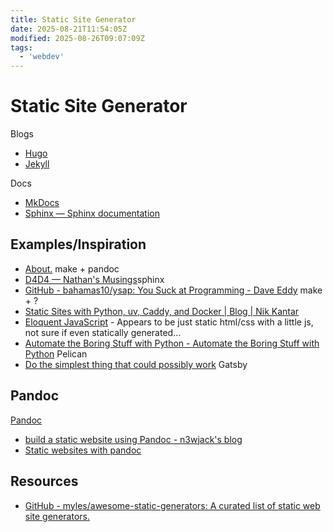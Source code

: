 ```yaml
---
title: Static Site Generator
date: 2025-08-21T11:54:05Z
modified: 2025-08-26T09:07:09Z
tags:
  - 'webdev'
---
```


# Static Site Generator

Blogs

* [Hugo](20210905103534-hugo.md)
* [Jekyll](20210905103525-jekyll)

Docs

* [MkDocs](https://www.mkdocs.org/)
* [Sphinx — Sphinx documentation](https://www.sphinx-doc.org/en/master/)

## Examples/Inspiration

* [About.](https://lock.cmpxchg8b.com/about.html) make + pandoc
* [D4D4 — Nathan's Musings](https://www.nmichaels.org/musings/d4d4/d4d4/)sphinx
* [GitHub - bahamas10/ysap: You Suck at Programming - Dave Eddy](https://github.com/bahamas10/ysap) make + ?
* [Static Sites with Python, uv, Caddy, and Docker \| Blog \| Nik Kantar](https://nkantar.com/blog/2025/08/static-python-uv-caddy-docker/)
* [Eloquent JavaScript](https://eloquentjavascript.net/) - Appears to be just static html/css with a little js, not sure if even statically generated...
* [Automate the Boring Stuff with Python - Automate the Boring Stuff with Python](https://automatetheboringstuff.com/) Pelican
* [Do the simplest thing that could possibly work](https://www.seangoedecke.com/the-simplest-thing-that-could-possibly-work/) Gatsby

## Pandoc

[Pandoc](20220105072936-pandoc.md)

* [build a static website using Pandoc - n3wjack's blog](https://n3wjack.net/2025/01/03/build-a-static-website-using-pandoc/)
* [Static websites with pandoc](https://romangeber.com/blog/tech/static_websites_with_pandoc)

## Resources

* [GitHub - myles/awesome-static-generators: A curated list of static web site generators.](https://github.com/myles/awesome-static-generators)
